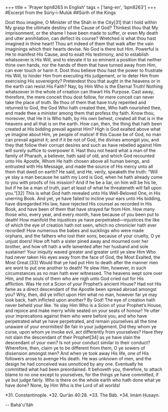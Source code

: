 +++
title = 'Prayer bpn8263 in English'
tags = ['lang-en', 'bpn8263']
+++
#Excerpt from the Súriy-i-Mulúk
##Súrih of the Kings

Dost thou imagine, O Minister of the Sháh in the City[31] that I hold within My grasp the ultimate destiny of the Cause of God? Thinkest thou that My imprisonment, or the shame I have been made to suffer, or even My death and utter annihilation, can deflect its course? Wretched is what thou hast imagined in thine heart! Thou art indeed of them that walk after the vain imaginings which their hearts devise. No God is there but Him. Powerful is He to manifest His Cause, and to exalt His testimony, and to establish whatsoever is His Will, and to elevate it to so eminent a position that neither thine own hands, nor the hands of them that have turned away from Him, can ever touch or harm it.
Dost thou believe thou hast the power to frustrate His Will, to hinder Him from executing His judgement, or to deter Him from exercising His sovereignty? Pretendest thou that aught in the heavens or in the earth can resist His Faith? Nay, by Him Who is the Eternal Truth! Nothing whatsoever in the whole of creation can thwart His Purpose. Cast away, therefore, the mere conceit thou dost follow, for mere conceit can never take the place of truth. Be thou of them that have truly repented and returned to God, the God Who hath created thee, Who hath nourished thee, and made thee a minister among them that profess thy faith.
Know thou, moreover, that He it is Who hath, by His own behest, created all that is in the heavens and all that is on the earth. How can, then, the thing that hath been created at His bidding prevail against Him? High is God exalted above what ye imagine about Him, ye people of malice! If this Cause be of God, no man can prevail against it; and if it be not of God, the divines amongst you, and they that follow their corrupt desires and such as have rebelled against Him will surely suffice to overpower it.
Hast thou not heard what a man of the family of Pharaoh, a believer, hath said of old, and which God recounted unto His Apostle, Whom He hath chosen above all human beings, and entrusted with His Message, and made the source of His mercy unto all them that dwell on earth? He said, and He, verily, speaketh the truth: “Will ye slay a man because he saith my Lord is God, when he hath already come to you with proofs of his mission? And if he be a liar, on him will be his lie, but if he be a man of truth, part at least of what he threateneth will fall upon you.”[32] This is what God hath revealed unto His Well-Beloved One, in His unerring Book.
And yet, ye have failed to incline your ears unto His bidding, have disregarded His law, have rejected His counsel as recorded in His Book, and have been of them that have strayed far from Him. How many those who, every year, and every month, have because of you been put to death! How manifold the injustices ye have perpetrated—injustices the like of which the eye of creation hath not seen, which no chronicler hath ever recorded! How numerous the babes and sucklings who were made orphans, and the fathers who lost their sons, because of your cruelty, O ye unjust doers! How oft hath a sister pined away and mourned over her brother, and how oft hath a wife lamented after her husband and sole sustainer!
Your iniquity waxed greater and greater until ye slew Him Who had never taken His eyes away from the face of God, the Most Exalted, the Most Great.[33] Would that ye had put Him to death after the manner men are wont to put one another to death! Ye slew Him, however, in such circumstances as no man hath ever witnessed. The heavens wept sore over Him, and the souls of them who are nigh unto God cried out for His affliction. Was He not a Scion of your Prophet’s ancient House? Had not His fame as a direct descendant of the Apostle been spread abroad amongst you? Why, then, did ye inflict upon Him what no man, however far ye may look back, hath inflicted upon another? By God! The eye of creation hath never beheld your like. Ye slay Him Who is a Scion of your Prophet’s House, and rejoice and make merry while seated on your seats of honour! Ye utter your imprecations against them who were before you, and who have perpetrated what ye have perpetrated, and remain yourselves all the time unaware of your enormities!
Be fair in your judgement. Did they whom ye curse, upon whom ye invoke evil, act differently from yourselves? Have they not slain the descendant of their Prophet[34] as ye have slain the descendant of your own? Is not your conduct similar to their conduct? Wherefore, then, claim ye to be different from them, O ye sowers of dissension amongst men?
And when ye took away His life, one of His followers arose to avenge His death. He was unknown of men, and the design he had conceived was unnoticed by any one. Eventually he committed what had been preordained. It behoveth you, therefore, to attach blame to no one except to yourselves, for the things ye have committed, if ye but judge fairly. Who is there on the whole earth who hath done what ye have done? None, by Him Who is the Lord of all worlds!

*31.    Constantinople.
*32.    Qur’án 40:28.
*33.    The Báb.
*34.    Imám Ḥusayn.

-- Bahá'u'lláh
